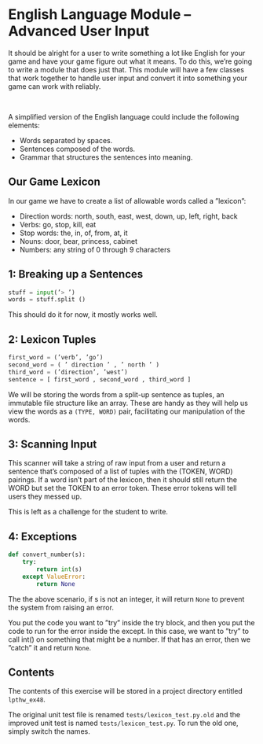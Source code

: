 # English Language Module – Advanced User Input

It should be alright for a user to write something a lot like English for your game and have your game figure out what it means. To do this, we’re going to write a module that does just that. This module will have a few classes that work together to handle user input and convert it into something your game can work with reliably.

<br />

A simplified version of the English language could include the following elements:
- Words separated by spaces.
- Sentences composed of the words.
- Grammar that structures the sentences into meaning.

## Our Game Lexicon

In our game we have to create a list of allowable words called a ”lexicon”:
- Direction words: north, south, east, west, down, up, left, right, back
- Verbs: go, stop, kill, eat
- Stop words: the, in, of, from, at, it
- Nouns: door, bear, princess, cabinet
- Numbers: any string of 0 through 9 characters

## 1: Breaking up a Sentences

```python
stuff = input(’> ’)
words = stuff.split ()
```
This should do it for now, it mostly works well.

## 2: Lexicon Tuples

```python
first_word = (’verb’, ’go’)
second_word = ( ’ direction ’ , ’ north ’ )
third_word = (’direction’, ’west’)
sentence = [ first_word , second_word , third_word ]
```

We will be storing the words from a split-up sentence as tuples, an immutable file structure like an array. These are handy as they will help us view the words as a `(TYPE, WORD)` pair, facilitating our manipulation of the words.

## 3: Scanning Input

This scanner will take a string of raw input from a user and return a sentence that’s composed of a list of tuples with the (TOKEN, WORD) pairings. If a word isn’t part of the lexicon, then it should still return the WORD but set the TOKEN to an error token. These error tokens will tell users they messed up.

This is left as a challenge for the student to write.

## 4: Exceptions

```python
def convert_number(s):
    try:
        return int(s)
    except ValueError:
        return None
```

The the above scenario, if s is not an integer, it will return `None` to prevent the system from raising an error.

You put the code you want to ”try” inside the try block, and then you put the code to run for the error inside the except. In this case, we want to ”try” to call int() on something that might be a number. If that has an error, then we ”catch” it and return `None`.

## Contents

The contents of this exercise will be stored in a project directory entitled `lpthw_ex48`.

The original unit test file is renamed `tests/lexicon_test.py.old` and the improved unit test is named `tests/lexicon_test.py`. To run the old one, simply switch the names.
